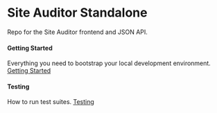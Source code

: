 # Site Auditor Standalone

Repo for the Site Auditor frontend and JSON API.

#### Getting Started

Everything you need to bootstrap your local development environment.  [Getting Started](https://github.com/raventools/standalone-site-auditor/wiki/Getting-Started)

#### Testing

How to run test suites.  [Testing](https://github.com/raventools/standalone-site-auditor/wiki/Testing)
